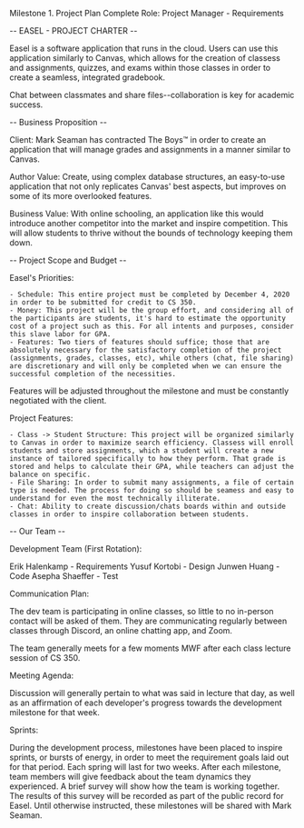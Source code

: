 Milestone 1. Project Plan Complete
Role: Project Manager - Requirements

-- EASEL - PROJECT CHARTER --

Easel is a software application that runs in the cloud. Users can use this application similarly to Canvas, which allows for the creation of classess and assignments, quizzes, and exams within those classes in order to create a seamless, integrated gradebook.

Chat between classmates and share files--collaboration is key for academic success.

-- Business Proposition --

Client: Mark Seaman has contracted The Boys™ in order to create an application that will manage grades and assignments in a manner similar to Canvas.

Author Value: Create, using complex database structures, an easy-to-use application that not only replicates Canvas' best aspects, but improves on some of its more overlooked features.

Business Value: With online schooling, an application like this would introduce another competitor into the market and inspire competition. This will allow students to thrive without the bounds of technology keeping them down.

-- Project Scope and Budget --

Easel's Priorities:

    - Schedule: This entire project must be completed by December 4, 2020 in order to be submitted for credit to CS 350.
    - Money: This project will be the group effort, and considering all of the participants are students, it's hard to estimate the opportunity cost of a project such as this. For all intents and purposes, consider this slave labor for GPA.
    - Features: Two tiers of features should suffice; those that are absolutely necessary for the satisfactory completion of the project (assignments, grades, classes, etc), while others (chat, file sharing) are discretionary and will only be completed when we can ensure the successful completion of the necessities.

Features will be adjusted throughout the milestone and must be constantly negotiated with the client.

Project Features:

    - Class -> Student Structure: This project will be organized similarly to Canvas in order to maximize search efficiency. Classess will enroll students and store assignments, which a student will create a new instance of tailored specifically to how they perform. That grade is stored and helps to calculate their GPA, while teachers can adjust the balance on specific.
    - File Sharing: In order to submit many assignments, a file of certain type is needed. The process for doing so should be seamess and easy to understand for even the most technically illiterate.
    - Chat: Ability to create discussion/chats boards within and outside classes in order to inspire collaboration between students.
    
-- Our Team --

Development Team (First Rotation):

Erik Halenkamp - Requirements
Yusuf Kortobi - Design
Junwen Huang - Code
Asepha Shaeffer - Test

Communication Plan:

The dev team is participating in online classes, so little to no in-person contact will be asked of them. They are communicating regularly between classes through Discord, an online chatting app, and Zoom.

The team generally meets for a few moments MWF after each class lecture session of CS 350.

Meeting Agenda:

Discussion will generally pertain to what was said in lecture that day, as well as an affirmation of each developer's progress towards the development milestone for that week.

Sprints:

During the development process, milestones have been placed to inspire sprints, or bursts of energy, in order to meet the requirement goals laid out for that period. Each spring will last for two weeks. After each milestone, team members will give feedback about the team dynamics they experienced. A brief survey will show how the team is working together. The results of this survey will be recorded as part of the public record for Easel. Until otherwise instructed, these milestones will be shared with Mark Seaman.